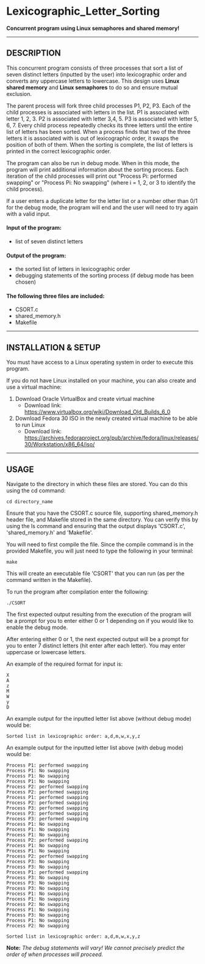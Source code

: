 # Lexicographic_Letter_Sorting
**Concurrent program using Linux semaphores and shared memory!**

--------------------------------------------
DESCRIPTION
--------------------------------------------
This concurrent program consists of three processes that sort a list of seven distinct letters (inputted by the user) 
into lexicographic order and converts any uppercase letters to lowercase. This design uses **Linux shared memory** and 
**Linux semaphores** to do so and ensure mutual exclusion.

The parent process will fork three child processes P1, P2, P3. Each of the child processes is associated with letters in the list.
P1 is associated with letter 1, 2, 3. P2 is associated with letter 3,4, 5. P3 is associated with letter 5, 6, 7. Every child 
process repeatedly checks its three letters until the entire list of letters has been sorted. When a process finds that two of 
the three letters it is associated with is out of lexicographic order, it swaps the position of both of them. When the sorting
is complete, the list of letters is printed in the correct lexicographic order.

The program can also be run in debug mode. When in this mode, the program will print additional information about the sorting 
process. Each iteration of the child processes will print out "Process Pi: performed swapping" or "Process Pi: No swapping"
(where i = 1, 2, or 3 to identify the child process).

If a user enters a duplicate letter for the letter list or a number other than 0/1 for the debug mode, the program will end and the 
user will need to try again with a valid input.


#### Input of the program:
- list of seven distinct letters

#### Output of the program:
- the sorted list of letters in lexicographic order
- debugging statements of the sorting process (if debug mode has been chosen)

#### The following three files are included:  
- CSORT.c
- shared_memory.h
- Makefile

--------------------------------------------
INSTALLATION & SETUP
--------------------------------------------
You must have access to a Linux operating system in order to execute this program. 

If you do not have Linux installed on your machine, you can also create and use a virtual machine:
1. Download Oracle VirtualBox and create virtual machine
    - Download link: https://www.virtualbox.org/wiki/Download_Old_Builds_6_0
2. Download Fedora 30 ISO in the newly created virtual machine to be able to run Linux
    - Download link: https://archives.fedoraproject.org/pub/archive/fedora/linux/releases/30/Workstation/x86_64/iso/

--------------------------------------------
USAGE
--------------------------------------------
Navigate to the directory in which these files are stored. You can do this using the cd command:

    cd directory_name
    
Ensure that you have the CSORT.c source file, supporting shared_memory.h header file, and Makefile stored in the same directory. You 
can verify this by using the ls command and ensuring that the output displays 'CSORT.c', 'shared_memory.h' and 'Makefile'. 

You will need to first compile the file. Since the compile command is in the provided Makefile, you will just need to type the following 
in your terminal:

    make
    
This will create an executable file 'CSORT' that you can run (as per the command written in the Makefile).

To run the program after compilation enter the following:

    ./CSORT

The first expected output resulting from the execution of the program will be a prompt for you to enter either 0 or 1 depending on if 
you would like to enable the debug mode.

After entering either 0 or 1, the next expected output will be a prompt for you to enter 7 distinct letters (hit enter after each letter). 
You may enter uppercase or lowercase letters.

An example of the required format for input is:

    X
    A
    z
    M
    W
    y
    D

An example output for the inputted letter list above (without debug mode) would be:

    Sorted list in lexicographic order: a,d,m,w,x,y,z

An example output for the inputted letter list above (with debug mode) would be:
```
Process P1: performed swapping
Process P1: No swapping
Process P1: No swapping
Process P1: No swapping
Process P2: performed swapping
Process P2: performed swapping
Process P1: performed swapping
Process P2: performed swapping
Process P3: performed swapping
Process P3: performed swapping
Process P3: performed swapping
Process P1: No swapping
Process P1: No swapping
Process P1: No swapping
Process P2: performed swapping
Process P1: No swapping
Process P1: No swapping
Process P2: performed swapping
Process P3: No swapping
Process P3: No swapping
Process P1: performed swapping
Process P3: No swapping
Process P3: No swapping
Process P3: No swapping
Process P1: No swapping
Process P1: No swapping
Process P2: No swapping
Process P1: No swapping
Process P3: No swapping
Process P1: No swapping
Process P2: No swapping

Sorted list in lexicographic order: a,d,m,w,x,y,z
```
**Note:** *The debug statements will vary! We cannot precisely predict the order of when processes will proceed.*
